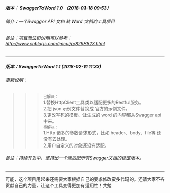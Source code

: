 ##### 版本： SwaggerToWord 1.0 （2018-01-18 09:53）
###### 简介：一个Swagger API 文档 转 Word 文档的工具项目
###### 备注：项目想法和说明可以参考：http://www.cnblogs.com/jmcui/p/8298823.html
*****
##### 版本：SwaggerToWord 1.1 (2018-02-11 11:33)
###### 更新说明：
>>>`已解决：`   
>>> 1.替换HttpClient工具类以适配更多的Restful服务。   
>>> 2.把 json 示例文件替换成 官方的示例文件。    
>>> 3.更改写死的模板。让生成的 word 的内容都从Swagger api 中来。   
>>>`待解决：`    
>>> 1.Http 诸多的参数请求形式，比如 header、body、file等 还没有去处理。   
>>> 2.用户自定义的对象还没有适配。   
###### 备注：持续开发中，坚持出一个能适配所有Swagger文档的稳定版本。
*****
可能，这个项目用起来还需要大家根据自己的要求修改蛮多代码的。还请大家不吝贡献自己的力量，让这个工具变得更加有适用性！共勉
